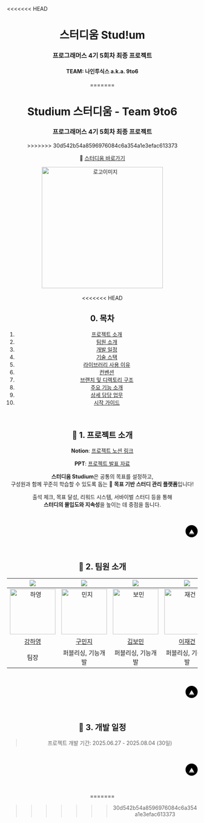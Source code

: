 <<<<<<< HEAD
<div align='center'>

<h1><b>스터디움 Stud!um</b></h1>
<h3><b>프로그래머스 4기 5회차 최종 프로젝트</b></h3>
<h4><b>TEAM: 나인투식스 a.k.a. 9to6</b></h4>
=======
<div id="top"></div>

<div align='center'>

<h1><b>Studium 스터디움 - Team 9to6</b></h1>
<h3><b>프로그래머스 4기 5회차 최종 프로젝트</b></h3>
>>>>>>> 30d542b54a8596976084c6a354a1e3efac613373

🔗 [스터디움 바로가기]()

<img src="" style='width: 320px; height: 320px;' alt="로고이미지"/>

</div>

<br>
<<<<<<< HEAD

## 0. 목차

1. [프로젝트 소개](#1)
2. [팀원 소개](#2)
3. [개발 일정](#3)
4. [기술 스택](#4)
5. [라이브러리 사용 이유](#5)
6. [컨벤션](#6)
7. [브랜치 및 디렉토리 구조](#7)
8. [주요 기능 소개](#8)
9. [상세 담당 업무](#9)
10. [시작 가이드](#10)

<br />

## <span id="1">🚩 1. 프로젝트 소개</span>

**Notion**: [프로젝트 노션 링크](https://www.notion.so/Team06-a-k-a-9-to-6-21e15a01205480a39f4bc9ace949e489?source=copy_link)

**PPT**: [프로젝트 발표 자료]()

**스터디움 Studium**은 공통의 목표를 설정하고,  
구성원과 함께 꾸준히 학습할 수 있도록 돕는 🎯 **목표 기반 스터디 관리 플랫폼**입니다!

출석 체크, 목표 달성, 리워드 시스템, 서바이벌 스터디 등을 통해  
**스터디의 몰입도와 지속성**을 높이는 데 중점을 둡니다.

<br>

<!-- Top Button -->
<p style='background: black; width: 32px; height: 32px; border-radius: 50%; display: flex; justify-content: center; align-items: center; margin-left: auto;'><a href="#top" style='color: white; '>▲</a></p>

<br>

## <span id="2">🏃 2. 팀원 소개</span>

| <img src="https://img.shields.io/badge/Project_Leader-FF5733" /> | <img src="https://img.shields.io/badge/Tech_Leader-%2300264e" /> | <img src="https://img.shields.io/badge/Design_Leader-blue" /> | <img src="https://img.shields.io/badge/Tech_Leader-%2300264e" /> |
| :--------------------------------------------------------------: | :--------------------------------------------------------------: | :-----------------------------------------------------------: | :--------------------------------------------------------------: |
|             <img src="https://avatars.githubusercontent.com/u/85282786?v=4" width="120px;" alt="하영"/>              |             <img src="https://avatars.githubusercontent.com/u/100776779?v=4" width="120px;" alt="민지"/>              |            <img src="https://avatars.githubusercontent.com/u/153171193?v=4" width="120px;" alt="보민"/>            |             <img src="https://avatars.githubusercontent.com/u/127276008?v=4" width="120px;" alt="재건"/>              |
|             [강하영](https://github.com/Hayoung0708)             |              [구민지](https://github.com/amykoomj)               |             [김보민](https://github.com/marchbom)             |               [이재건](https://github.com/79gun79)               |
|                               팀장                               |                        퍼블리싱, 기능개발                        |                      퍼블리싱, 기능개발                       |                        퍼블리싱, 기능개발                        |


<br>

<!-- Top Button -->
<p style='background: black; width: 32px; height: 32px; border-radius: 50%; display: flex; justify-content: center; align-items: center; margin-left: auto;'><a href="#top" style='color: white; '>▲</a></p>

<br>

## <span id="3">📅 3. 개발 일정</span>

> 프로젝트 개발 기간: 2025.06.27 - 2025.08.04 (30일)

<br>

<!-- Top Button -->
<p style='background: black; width: 32px; height: 32px; border-radius: 50%; display: flex; justify-content: center; align-items: center; margin-left: auto;'><a href="#top" style='color: white; '>▲</a></p>

<br>

=======
>>>>>>> 30d542b54a8596976084c6a354a1e3efac613373
